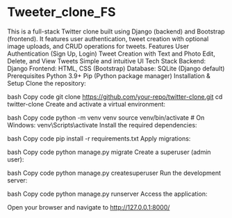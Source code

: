 # Tweeter_clone_FS
This is a full-stack Twitter clone built using Django (backend) and Bootstrap (frontend). It features user authentication, tweet creation with optional image uploads, and CRUD operations for tweets.
Features
User Authentication (Sign Up, Login)
Tweet Creation with Text and Photo
Edit, Delete, and View Tweets
Simple and intuitive UI
Tech Stack
Backend: Django
Frontend: HTML, CSS (Bootstrap)
Database: SQLite (Django default)
Prerequisites
Python 3.9+
Pip (Python package manager)
Installation & Setup
Clone the repository:

bash
Copy code
git clone https://github.com/your-repo/twitter-clone.git
cd twitter-clone
Create and activate a virtual environment:

bash
Copy code
python -m venv venv
source venv/bin/activate  # On Windows: venv\Scripts\activate
Install the required dependencies:

bash
Copy code
pip install -r requirements.txt
Apply migrations:

bash
Copy code
python manage.py migrate
Create a superuser (admin user):

bash
Copy code
python manage.py createsuperuser
Run the development server:

bash
Copy code
python manage.py runserver
Access the application:

Open your browser and navigate to http://127.0.0.1:8000/
